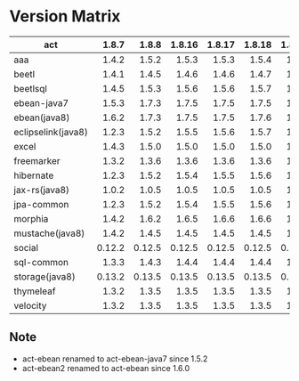 # Version Matrix

| act                |   1.8.7 |  1.8.8 |  1.8.16 |  1.8.17 |  1.8.18 |  1.8.19 |  1.8.20 |  1.8.22 |
| ---                |   ----: |  ----: |   ----: |   ----: |   ----: |   ----: |   ----: |   ----: |
| aaa                |   1.4.2 |  1.5.2 |   1.5.3 |   1.5.3 |   1.5.4 |   1.5.4 |   1.5.5 |   1.5.5 |
| beetl              |   1.4.1 |  1.4.5 |   1.4.6 |   1.4.6 |   1.4.7 |   1.4.7 |   1.4.8 |   1.5.1 |
| beetlsql           |   1.4.5 |  1.5.3 |   1.5.6 |   1.5.6 |   1.5.7 |   1.5.7 |   1.5.8 |   1.5.9 |
| ebean-java7        |   1.5.3 |  1.7.3 |   1.7.5 |   1.7.5 |   1.7.5 |   1.7.5 |   1.7.6 |   1.7.6 |
| ebean(java8)       |   1.6.2 |  1.7.3 |   1.7.5 |   1.7.5 |   1.7.6 |   1.7.6 |   1.7.7 |   1.7.7 |
| eclipselink(java8) |   1.2.3 |  1.5.2 |   1.5.5 |   1.5.6 |   1.5.7 |   1.5.7 |   1.5.8 |   1.5.8 |
| excel              |   1.4.3 |  1.5.0 |   1.5.0 |   1.5.0 |   1.5.0 |   1.5.0 |   1.6.0 |   1.6.1 |
| freemarker         |   1.3.2 |  1.3.6 |   1.3.6 |   1.3.6 |   1.3.6 |   1.3.6 |   1.3.6 |   1.3.6 |
| hibernate          |   1.2.3 |  1.5.2 |   1.5.4 |   1.5.5 |   1.5.6 |   1.5.6 |   1.5.7 |   1.5.7 |
| jax-rs(java8)      |   1.0.2 |  1.0.5 |   1.0.5 |   1.0.5 |   1.0.5 |   1.0.5 |   1.0.5 |   1.0.5 |
| jpa-common         |   1.2.3 |  1.5.2 |   1.5.4 |   1.5.5 |   1.5.6 |   1.5.6 |   1.5.7 |   1.5.7 |
| morphia            |   1.4.2 |  1.6.2 |   1.6.5 |   1.6.6 |   1.6.6 |   1.6.6 |   1.6.7 |   1.6.7 |
| mustache(java8)    |   1.4.2 |  1.4.5 |   1.4.5 |   1.4.5 |   1.4.5 |   1.4.5 |   1.4.5 |   1.4.6 |
| social             |  0.12.2 | 0.12.5 |  0.12.5 |  0.12.5 |  0.12.5 |  0.12.5 |  0.12.5 |  0.12.6 |
| sql-common         |   1.3.3 |  1.4.3 |   1.4.4 |   1.4.4 |   1.4.4 |   1.4.4 |   1.4.5 |   1.4.5 |
| storage(java8)     |  0.13.2 | 0.13.5 |  0.13.5 |  0.13.5 |  0.13.5 |  0.13.5 |  0.13.6 |  0.13.6 |
| thymeleaf          |   1.3.2 |  1.3.5 |   1.3.5 |   1.3.5 |   1.3.5 |   1.3.5 |   1.3.5 |   1.3.6 |
| velocity           |   1.3.2 |  1.3.5 |   1.3.5 |   1.3.5 |   1.3.5 |   1.3.5 |   1.3.5 |   1.3.6 |

## Note

* act-ebean renamed to act-ebean-java7 since 1.5.2
* act-ebean2 renamed to act-ebean since 1.6.0
